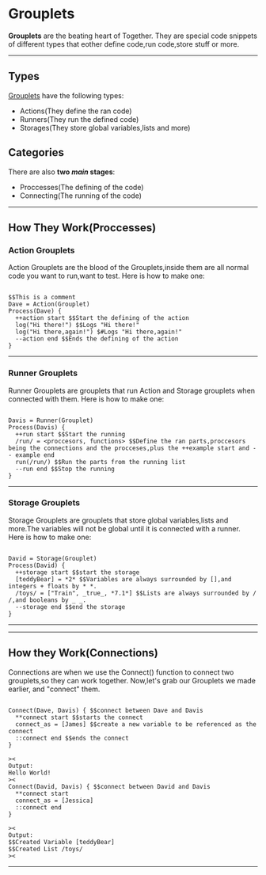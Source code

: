 # Grouplets
**Grouplets** are the beating heart of Together. They are special code snippets of different types that eother define code,run code,store stuff or more.
******
## Types
<ins>Grouplets</ins> have the following types:
* Actions(They define the ran code)
* Runners(They run the defined code)
* Storages(They store global variables,lists and more)
## Categories
There are also **two _main_ stages**:
* Proccesses(The defining of the code)
* Connecting(The running of the code)
******
## How They Work(Proccesses)

### Action Grouplets
Action Grouplets are the blood of the Grouplets,inside them are all normal code you want to run,want to test.
Here is how to make one:
```

$$This is a comment
Dave = Action(Grouplet)
Process(Dave) {
  ++action start $$Start the defining of the action
  log("Hi there!") $$Logs "Hi there!"
  log("Hi there,again!") $#Logs "Hi there,again!"
  --action end $$Ends the defining of the action
}

```
******
### Runner Grouplets
Runner Grouplets are grouplets that run Action and Storage grouplets when connected with them.
Here is how to make one:
```

Davis = Runner(Grouplet)
Process(Davis) {
  ++run start $$Start the running
  /run/ = <proccesors, functions> $$Define the ran parts,proccesors being the connections and the procceses,plus the ++example start and -- example end
  run(/run/) $$Run the parts from the running list
  --run end $$Stop the running
}

```
******
### Storage Grouplets
Storage Grouplets are grouplets that store global variables,lists and more.The variables will not be global until it is connected with a runner.
Here is how to make one:
```

David = Storage(Grouplet)
Process(David) {
  ++storage start $$start the storage
  [teddyBear] = *2* $$Variables are always surrounded by [],and integers + floats by * *.
  /toys/ = ["Train", _true_, *7.1*] $$Lists are always surrounded by / /,and booleans by _ _.
  --storage end $$end the storage
}

```
******
******
## How they Work(Connections)
Connections are when we use the Connect() function to connect two grouplets,so they can work together. Now,let's grab our Grouplets we made earlier, and "connect" them.
```

Connect(Dave, Davis) { $$connect between Dave and Davis
  **connect start $$starts the connect
  connect_as = [James] $$create a new variable to be referenced as the connect
  ::connect end $$ends the connect
}

><
Output:
Hello World!
><
Connect(David, Davis) { $$connect between David and Davis
  **connect start
  connect_as = [Jessica]
  ::connect end
}

><
Output:
$$Created Variable [teddyBear]
$$Created List /toys/
><

```
******
  
